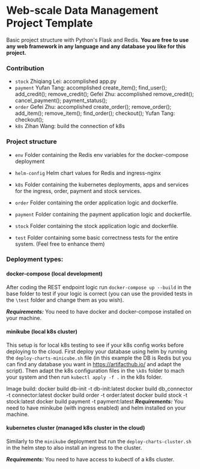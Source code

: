 # Web-scale Data Management Project Template

Basic project structure with Python's Flask and Redis. 
**You are free to use any web framework in any language and any database you like for this project.**
### Contribution
* `stock`
  Zhiqiang Lei: accomplished app.py
* `payment`
  Yufan Tang: accomplished create_item(); find_user(); add_credit(); remove_credit();
  Gefei Zhu: accomplished remove_credit(); cancel_payment(); payment_status();
* `order`
  Gefei Zhu: accomplished create_order(); remove_order(); add_item(); remove_item(); find_order(); checkout();
  Yufan Tang: checkout();
* `k8s`
  Zihan Wang: build the connection of k8s
  
### Project structure

* `env`
    Folder containing the Redis env variables for the docker-compose deployment
    
* `helm-config` 
   Helm chart values for Redis and ingress-nginx
        
* `k8s`
    Folder containing the kubernetes deployments, apps and services for the ingress, order, payment and stock services.
    
* `order`
    Folder containing the order application logic and dockerfile. 
    
* `payment`
    Folder containing the payment application logic and dockerfile. 

* `stock`
    Folder containing the stock application logic and dockerfile. 

* `test`
    Folder containing some basic correctness tests for the entire system. (Feel free to enhance them)

### Deployment types:

#### docker-compose (local development)

After coding the REST endpoint logic run `docker-compose up --build` in the base folder to test if your logic is correct
(you can use the provided tests in the `\test` folder and change them as you wish). 

***Requirements:*** You need to have docker and docker-compose installed on your machine.

#### minikube (local k8s cluster)

This setup is for local k8s testing to see if your k8s config works before deploying to the cloud. 
First deploy your database using helm by running the `deploy-charts-minicube.sh` file (in this example the DB is Redis 
but you can find any database you want in https://artifacthub.io/ and adapt the script). Then adapt the k8s configuration files in the
`\k8s` folder to mach your system and then run `kubectl apply -f .` in the k8s folder. 

Image build:
docker build db-init -t db-init:latest 
docker build db_connector -t connector:latest
docker build order -t order:latest
docker build stock -t stock:latest
docker build payment -t payment:latest
***Requirements:*** You need to have minikube (with ingress enabled) and helm installed on your machine.

#### kubernetes cluster (managed k8s cluster in the cloud)

Similarly to the `minikube` deployment but run the `deploy-charts-cluster.sh` in the helm step to also install an ingress to the cluster. 

***Requirements:*** You need to have access to kubectl of a k8s cluster.
